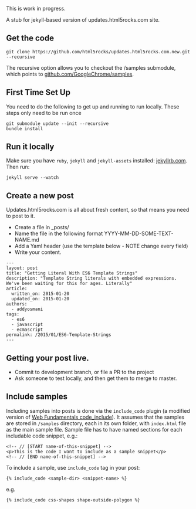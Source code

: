 This is work in progress. 

A stub for jekyll-based version of updates.html5rocks.com site.

## Get the code

    git clone https://github.com/html5rocks/updates.html5rocks.com.new.git --recursive

The recursive option allows you to checkout the /samples submodule,
which points to
[github.com/GoogleChrome/samples](https://github.com/GoogleChrome/samples).

## First Time Set Up

You need to do the following to get up and running to run locally. These steps only
need to be run once

    git submodule update --init --recursive
    bundle install


## Run it locally

Make sure you have `ruby`, `jekyll` and `jekyll-assets` installed:
[jekyllrb.com](http://jekyllrb.com/). Then run:

    jekyll serve --watch
    
## Create a new post

Updates.html5rocks.com is all about fresh content, so that means you need to post to it.  

*  Create a file in _posts/
*  Name the file in the following format  YYYY-MM-DD-SOME-TEXT-NAME.md
*  Add a Yaml header (use the template below - NOTE change every field)
*  Write your content.

```
---
layout: post
title: "Getting Literal With ES6 Template Strings"
description: "Template String literals with embedded expressions. We've been waiting for this for ages. Literally"
article:
  written_on: 2015-01-20
  updated_on: 2015-01-20
authors:
  - addyosmani
tags:
  - es6
  - javascript
  - ecmascript
permalink: /2015/01/ES6-Template-Strings
---
```

## Getting your post live.

*  Commit to development branch, or file a PR to the project
*  Ask someone to test locally, and then get them to merge to master.

## Include samples

Including samples into posts is done via the `include_code` plugin
(a modified version of
[Web Fundamentals code_include](https://github.com/google/WebFundamentals/blob/master/src/site/_plugins/include_code.rb)). It assumes that the samples are stored in
`/samples` directory, each in  its own folder, with `index.html`
file as the main sample file.
Sample file has to have named sections for each
includable code snippet, e.g.:

    <!-- // [START name-of-this-snippet] -->
    <p>This is the code I want to include as a sample snippet</p>
    <!-- // [END name-of-this-snippet] -->

To include a sample, use `include_code` tag in your post:

    {% include_code <sample-dir> <snippet-name> %}

e.g.

    {% include_code css-shapes shape-outside-polygon %}
